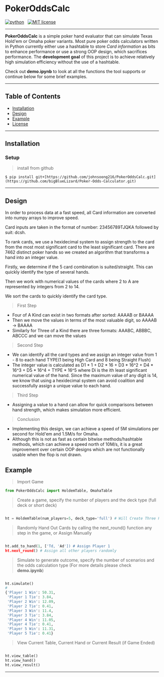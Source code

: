# PokerOddsCalc

<p align="left">
    <a href="https://www.python.org/">
        <img src="https://ForTheBadge.com/images/badges/made-with-python.svg"
            alt="python"></a> &nbsp;
    <a href="https://opensource.org/licenses/MIT">
        <img src="https://img.shields.io/badge/License-MIT-brightgreen.svg?style=flat-square"
            alt="MIT license"></a> &nbsp;
</p>

---

**PokerOddsCalc** is a simple poker hand evaluator that can simulate Texas Hold'em or Omaha poker variants. 
Most pure poker odds calculators written in Python currently either use a hashtable to store *Card information* as bits to enhance performance or use a strong OOP design, which sacrifices performance. The **development goal** of this project is to achieve relatively high simulation efficiency without the use of a hashtable.

Check out **demo.ipynb** to look at all the functions the tool supports or continue below for some brief examples.

---

## Table of Contents


- [Installation](#installation)
- [Design](#design)
- [Example](#example)
- [License](#license)

---

## Installation

### Setup

> install from github

```shell
$ pip install git+[https://github.com/johnsoong216/PokerOddsCalc.git](https://github.com/bigBlueLizard/Poker-Odds-Calculator.git)
```

---

## Design

In order to process data at a fast speed, all Card information are converted into numpy arrays to improve speed.

Card inputs are taken in the format of number: 23456789TJQKA followed by suit: dcsh. 

To rank cards, we use a hexidecimal system to assign strength to the card from the most most significant card to the least significant card. There are 7462 distinct poker hands so we created an algorithm that transforms a hand into an integer value.

Firstly, we determine if the 5 card combination is suited/straight. This can quickly identify the type of several hands.

Then we work with numerical values of the cards where 2 to A are represented by integers from 2 to 14. 

We sort the cards to quickly identify the card type.

> First Step
   - Four of A Kind can exist in two formats after sorted: AAAAB or BAAAA
   - Then we move the values in terms of the most valuable digit, so AAAAB -> BAAAA
   - Similarly for Three of a Kind there are three formats: AAABC, ABBBC, ABCCC and we can move the values
   
   
> Second Step
   - We can identify all the card types and we assign an integer value from 1 - 8 to each hand TYPE(1 being High Card and 8 being Straight Flush)
   - The integer value is calculated as D1 * 1 + D2 * 16 + D3 * 16^2 + D4 * 16^3 + D5 * 16^4 + TYPE * 16^5 where Di is the ith least significant numerical value of the hand. Since the maximum value of any digit is 14, we know that using a hexidecimal system can avoid coalition and successfully assign a unique value to each hand.
   
    
> Third Step
   - Assigning a value to a hand can allow for quick comparisons between hand strength, which makes simulation more efficient.
    
    
> Conclusion
   - Implementing this design, we can achieve a speed of 5M simulations per second for Hold'em and 1.5M/s for Omaha.
   - Although this is not as fast as certain bitwise methods/hashtable methods, which can achieve a speed north of 10M/s, it is a great improvement over certain OOP designs which are not functionally usable when the flop is not drawn.

## Example

> Import Game

```python
from PokerOddsCalc import HoldemTable, OmahaTable
```
> Create a game, specify the number of players and the deck type (full deck or short deck)

```python

ht = HoldemTable(num_players=5, deck_type='full') # Will Create Three Players: Player 1 - 5

```
> Randomly Hand Out Cards by calling the next_round() function any step in the game, or Assign Manually

```python

ht.add_to_hand(1, ['Td, 'Ad']) # Assign Player 1
ht.next_round() # Assign all other players randomly

```
> Simulate to generate outcome, specify the number of scenarios and the odds calculation type (For more details please check **demo.ipynb**)

```python

ht.simulate()
#
{'Player 1 Win': 50.31,
 'Player 1 Tie': 3.84,
 'Player 2 Win': 12.09,
 'Player 2 Tie': 0.41,
 'Player 3 Win': 11.4,
 'Player 3 Tie': 3.84,
 'Player 4 Win': 11.05,
 'Player 4 Tie': 0.41,
 'Player 5 Win': 11.31,
 'Player 5 Tie': 0.41}
```

> View Current Table, Current Hand or Current Result (if Game Ended)

```python

ht.view_table()
ht.view_hand()
ht.view_result()

```

---
